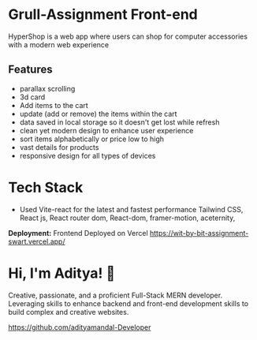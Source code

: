 
# Grull-Assignment Front-end

HyperShop is a web app where users can shop for computer accessories with a modern web experience 


## Features

- parallax scrolling
- 3d card
- Add items to the cart 
- update (add or remove) the items within the cart
- data saved in local storage so it doesn't get lost while refresh
- clean yet modern design to enhance user experience 
- sort items alphabetically or price low to high
- vast details for products
- responsive design for all types of devices



# Tech Stack
 - Used Vite-react for the latest and fastest performance
 Tailwind CSS, React js, React router dom, React-dom, framer-motion, aceternity, 


**Deployment:** Frontend Deployed on Vercel 
https://wit-by-bit-assignment-swart.vercel.app/


# Hi, I'm Aditya! 👋

Creative, passionate, and a proficient Full-Stack MERN developer. Leveraging skills to enhance backend and front-end development skills to build complex and creative websites.

https://github.com/adityamandal-Developer
